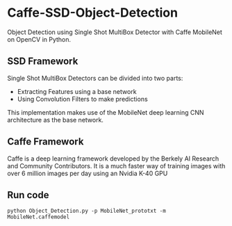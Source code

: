 # Caffe-SSD-Object-Detection
Object Detection using Single Shot MultiBox Detector with Caffe MobileNet on OpenCV in Python.

## SSD Framework
Single Shot MultiBox Detectors can be divided into two parts:
 
 - Extracting Features using a base network
 - Using Convolution Filters to make predictions
 
 This implementation makes use of the MobileNet deep learning CNN architecture as the base network. 

## Caffe Framework
Caffe is a deep learning framework developed by the Berkely AI Research and Community Contributors. It is a much faster way of training images with over 6 million images per day using an Nvidia K-40 GPU

## Run code
`python Object_Detection.py -p MobileNet_prototxt -m MobileNet.caffemodel`


